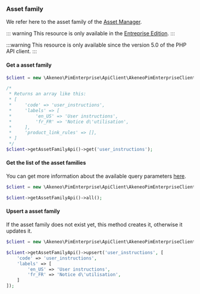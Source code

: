 ### Asset family

We refer here to the asset family of the [Asset Manager](/concepts/asset-manager.html#asset-family).

::: warning
This resource is only available in the [Entreprise Edition](https://www.akeneo.com/enterprise-edition/).
:::

:::warning
This resource is only available since the version 5.0 of the PHP API client.
:::

#### Get a asset family

```php
$client = new \Akeneo\PimEnterprise\ApiClient\AkeneoPimEnterpriseClientBuilder('http://akeneo.com/')->buildAuthenticatedByPassword('client_id', 'secret', 'admin', 'admin');

/*
 * Returns an array like this:
 * [
 *     'code' => 'user_instructions',
 *     'labels' => [
 *         'en_US' => 'User instructions',
 *         'fr_FR' => 'Notice d\'utilisation',
 *     ],
 *     'product_link_rules' => [],
 * ]
 */
$client->getAssetFamilyApi()->get('user_instructions');
```
 
#### Get the list of the asset families

You can get more information about the available query parameters [here](/api-reference-asset-manager.html#get_asset_families).

```php
$client = new \Akeneo\PimEnterprise\ApiClient\AkeneoPimEnterpriseClientBuilder('http://akeneo.com/')->buildAuthenticatedByPassword('client_id', 'secret', 'admin', 'admin');

$client->getAssetFamilyApi()->all();
```

#### Upsert a asset family

If the asset family does not exist yet, this method creates it, otherwise it updates it.

```php
$client = new \Akeneo\PimEnterprise\ApiClient\AkeneoPimEnterpriseClientBuilder('http://akeneo.com/')->buildAuthenticatedByPassword('client_id', 'secret', 'admin', 'admin');

$client->getAssetFamilyApi()->upsert('user_instructions', [
    'code' => 'user_instructions',
    'labels' => [
        'en_US' => 'User instructions',
        'fr_FR' => 'Notice d\'utilisation',
    ]
]);
```
